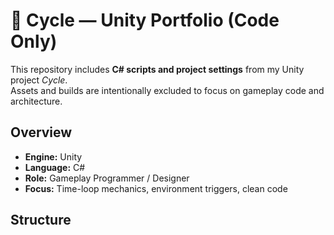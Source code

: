 # 🔄 Cycle — Unity Portfolio (Code Only)

This repository includes **C# scripts and project settings** from my Unity project *Cycle*.  
Assets and builds are intentionally excluded to focus on gameplay code and architecture.

## Overview
- **Engine:** Unity
- **Language:** C#
- **Role:** Gameplay Programmer / Designer
- **Focus:** Time-loop mechanics, environment triggers, clean code

## Structure